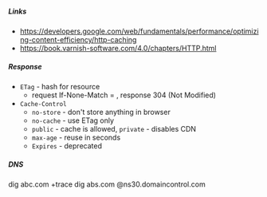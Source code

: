 ##### Links
- <https://developers.google.com/web/fundamentals/performance/optimizing-content-efficiency/http-caching>
- <https://book.varnish-software.com/4.0/chapters/HTTP.html>

##### Response
- `ETag` - hash for resource
    - request If-None-Match = <ETag>,  response 304 (Not Modified)
- `Cache-Control` 
    - `no-store` - don't store anything in browser
    - `no-cache` - use ETag only
    - `public` - cache is allowed, `private` - disables CDN
    - `max-age` - reuse in seconds
    - `Expires` - deprecated

##### DNS
dig abc.com +trace
dig abs.com @ns30.domaincontrol.com
